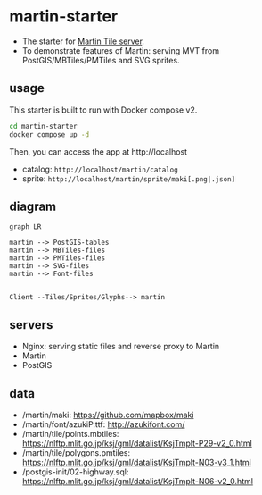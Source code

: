 # martin-starter

- The starter for [Martin Tile server](https://github.com/maplibre/martin).
- To demonstrate features of Martin: serving MVT from PostGIS/MBTiles/PMTiles and SVG sprites.

## usage

This starter is built to run with Docker compose v2.

```sh
cd martin-starter
docker compose up -d
```

Then, you can access the app at http://localhost

- catalog: `http://localhost/martin/catalog`
- sprite: `http://localhost/martin/sprite/maki[.png|.json]`

## diagram

```mermaid
graph LR

martin --> PostGIS-tables
martin --> MBTiles-files
martin --> PMTiles-files
martin --> SVG-files
martin --> Font-files


Client --Tiles/Sprites/Glyphs--> martin

```

## servers

- Nginx: serving static files and reverse proxy to Martin
- Martin
- PostGIS

## data

- /martin/maki: https://github.com/mapbox/maki
- /martin/font/azukiP.ttf: http://azukifont.com/
- /martin/tile/points.mbtiles: https://nlftp.mlit.go.jp/ksj/gml/datalist/KsjTmplt-P29-v2_0.html
- /martin/tile/polygons.pmtiles: https://nlftp.mlit.go.jp/ksj/gml/datalist/KsjTmplt-N03-v3_1.html
- /postgis-init/02-highway.sql: https://nlftp.mlit.go.jp/ksj/gml/datalist/KsjTmplt-N06-v2_0.html